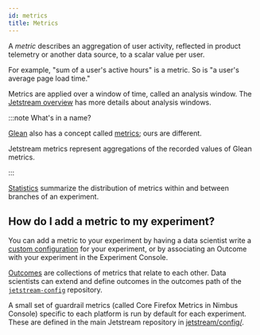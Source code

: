 ```yaml
---
id: metrics
title: Metrics
---
```


A *metric* describes an aggregation of user activity,
reflected in product telemetry or another data source,
to a scalar value per user.

For example, "sum of a user's active hours" is a metric.
So is "a user's average page load time."

Metrics are applied over a window of time,
called an analysis window.
The [Jetstream overview](jetstream.md) has more details about analysis windows.

:::note What's in a name?

[Glean](https://mozilla.github.io/glean/book/index.html)
also has a concept called
[metrics](https://mozilla.github.io/glean/book/appendix/glossary.html#metric);
ours are different.

Jetstream metrics represent aggregations of the recorded values of Glean metrics.

:::

[Statistics](statistics.md) summarize the distribution of metrics
within and between branches of an experiment.

## How do I add a metric to my experiment?

You can add a metric to your experiment
by having a data scientist write a
[custom configuration](configuration.md)
for your experiment, or by associating
an Outcome with your experiment in the Experiment Console.

[Outcomes](outcomes.md) are collections of metrics
that relate to each other.
Data scientists can extend and define outcomes
in the outcomes path of the
[`jetstream-config`](https://github.com/mozilla/jetstream-config/tree/main/outcomes) repository.

A small set of guardrail metrics (called Core Firefox Metrics in Nimbus Console)
specific to each platform
is run by default for each experiment.
These are defined in the main Jetstream repository
in [jetstream/config/](https://github.com/mozilla/jetstream/tree/main/jetstream/config).
